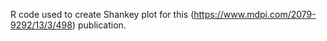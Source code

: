 R code used to create Shankey plot for this (https://www.mdpi.com/2079-9292/13/3/498)  publication.
